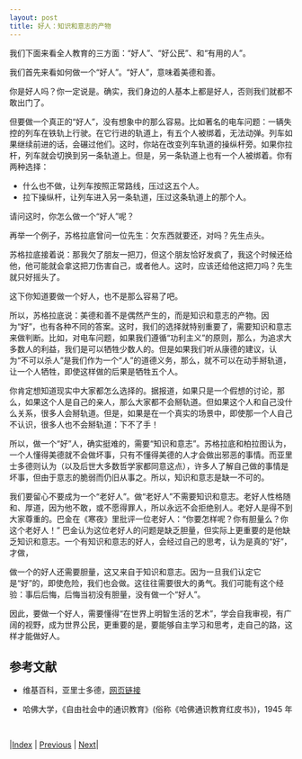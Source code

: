 ```yaml
---
layout: post
title: 好人：知识和意志的产物
---
```


我们下面来看全人教育的三方面：“好人”、“好公民”、和“有用的人”。

我们首先来看如何做一个“好人”。“好人”，意味着美德和善。

你是好人吗？你一定说是。确实，我们身边的人基本上都是好人，否则我们就都不敢出门了。

但要做一个真正的“好人”，没有想象中的那么容易。比如著名的电车问题：一辆失控的列车在铁轨上行驶。在它行进的轨道上，有五个人被绑着，无法动弹。列车如果继续前进的话，会碾过他们。这时，你站在改变列车轨道的操纵杆旁。如果你拉杆，列车就会切换到另一条轨道上。但是，另一条轨道上也有一个人被绑着。你有两种选择：

- 什么也不做，让列车按照正常路线，压过这五个人。
- 拉下操纵杆，让列车进入另一条轨道，压过这条轨道上的那个人。

请问这时，你怎么做一个“好人”呢？

再举一个例子，苏格拉底曾问一位先生：欠东西就要还，对吗？先生点头。

苏格拉底接着说：那我欠了朋友一把刀，但这个朋友恰好发疯了，我这个时候还给他，他可能就会拿这把刀伤害自己，或者他人。这时，应该还给他这把刀吗？先生就只好摇头了。

这下你知道要做一个好人，也不是那么容易了吧。

所以，苏格拉底说：美德和善不是偶然产生的，而是知识和意志的产物。因为“好”，也有各种不同的答案。这时，我们的选择就特别重要了，需要知识和意志来做判断。比如，对电车问题，如果我们遵循“功利主义”的原则，那么，为追求大多数人的利益，我们是可以牺牲少数人的。但是如果我们听从康德的建议，认为“不可以杀人”是我们作为一个“人”的道德义务，那么，就不可以在动手掰轨道，让一个人牺牲，即使这样做的后果是牺牲五个人。

你肯定想知道现实中大家都怎么选择的。据报道，如果只是一个假想的讨论，那么，如果这个人是自己的亲人，那么大家都不会掰轨道。但如果这个人和自己没什么关系，很多人会掰轨道。但是，如果是在一个真实的场景中，即使那一个人自己不认识，很多人也不会掰轨道：下不了手！

所以，做一个“好”人，确实挺难的，需要“知识和意志”。苏格拉底和柏拉图认为，一个人懂得美德就不会做坏事，只有不懂得美德的人才会做出邪恶的事情。而亚里士多德则认为（以及后世大多数哲学家都同意这点），许多人了解自己做的事情是坏事，但由于意志的脆弱而仍旧从事之。所以，知识和意志是缺一不可的。

我们要留心不要成为一个“老好人”。做“老好人”不需要知识和意志。老好人性格随和、厚道，因为他不敢，或不愿得罪人，所以永远不会拒绝别人。老好人是得不到大家尊重的。巴金在《寒夜》里批评一位老好人：“你要怎样呢？你有胆量么？你这个老好人！” 巴金认为这位老好人的问题是缺乏胆量，但实际上更重要的是他缺乏知识和意志。一个有知识和意志的好人，会经过自己的思考，认为是真的“好”，才做，

做一个的好人还需要胆量，这又来自于知识和意志。因为一旦我们认定它是“好”的，即使危险，我们也会做。这往往需要很大的勇气。我们可能有这个经验：事后后悔，后悔当初没有胆量，没有做一个“好人”。

因此，要做一个好人，需要懂得“在世界上明智生活的艺术”，学会自我审视，有广阔的视野，成为世界公民，更重要的是，要能够自主学习和思考，走自己的路，这样才能做好人。

## 参考文献

- 维基百科，亚里士多德，[网页链接](https://zh.wikipedia.org/wiki/%E4%BA%9A%E9%87%8C%E5%A3%AB%E5%A4%9A%E5%BE%B7)

- 哈佛大学，《自由社会中的通识教育》(俗称《哈佛通识教育红皮书》)，1945 年

<br/>

|[Index](./) | [Previous](0-2-whole) | [Next](0-3-citizen)|
